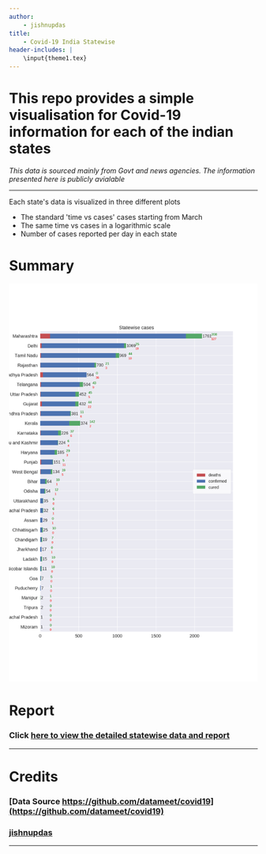 ```yaml
---
author: 
    - jishnupdas
title:
    - Covid-19 India Statewise
header-includes: |
    \input{theme1.tex}
---
```


# This repo provides a simple visualisation for Covid-19 information for each of the indian states

*This data is sourced mainly from Govt and news agencies. The information presented here is publicly avialable*

---

Each state's data is visualized in three different plots

- The standard 'time vs cases' cases starting from March
- The same time vs cases in a logarithmic scale
- Number of cases reported per day in each state

# Summary 

![statewise numbers](plots/summary.png)


# Report

### Click [here to view the detailed statewise data and report](https://github.com/jishnupdas/Covid-19-IND/blob/master/report.pdf)
---


# Credits 

### [Data Source https://github.com/datameet/covid19](https://github.com/datameet/covid19)
### [jishnupdas](https://github.com/jishnupdas/Covid-19-IND)
---


